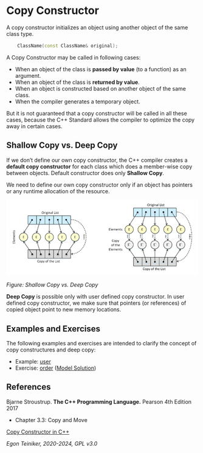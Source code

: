 # Copy Constructor

A copy constructor initializes an object using another object of 
the same class type.
		
```C++
    ClassName(const ClassName& original); 
```		

A Copy Constructor may be called in following cases:
* When an object of the class is **passed by value** (to a function) 
    as an argument.
* When an object of the class is **returned by value**.
* When an object is constructed based on another object of the same class.
* When the compiler generates a temporary object.

But it is not guaranteed that a copy constructor will be called in all 
these cases, because the C++ Standard allows the compiler to optimize the 
copy away in certain cases.


## Shallow Copy vs. Deep Copy

If we don’t define our own copy constructor, the C++ compiler creates a 
**default copy constructor** for each class which does a member-wise copy 
between objects.
Default constructor does only **Shallow Copy**.
	 
We need to define our own copy constructor only if an object has pointers 
or any runtime allocation of the resource.

![Shallow Copy vs. Deep Copy](figures/DeepCopy.png)

_Figure: Shallow Copy vs. Deep Copy_

**Deep Copy** is possible only with user defined copy constructor. 
In user defined copy constructor, we make sure that pointers (or references) 
of copied object point to new memory locations.
	

## Examples and Exercises

The following examples and exercises are intended to clarify the concept 
of copy constructures and deep copy:

* Example: [user](user/)
* Exercise: [order](order-exercise/) ([Model Solution](order/))


## References
Bjarne Stroustrup. **The C++ Programming Language.** Pearson 4th Edition 2017
* Chapter 3.3: Copy and Move

[Copy Constructor in C++](https://www.geeksforgeeks.org/copy-constructor-in-cpp/)

*Egon Teiniker, 2020-2024, GPL v3.0*
